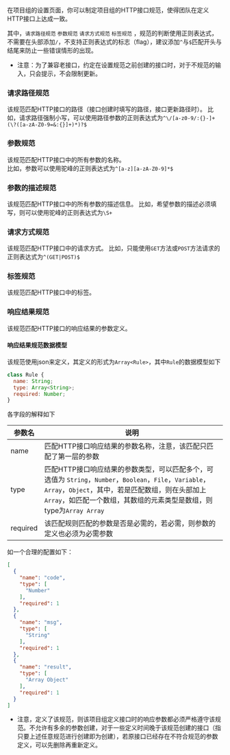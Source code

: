在项目组的设置页面，你可以制定项目组的HTTP接口规范，使得团队在定义HTTP接口上达成一致。

其中，`请求路径规范` `参数规范` `请求方式规范` `标签规范` ，规范的判断使用正则表达式，不需要在头部添加`/`，不支持正则表达式的标志（flag），建议添加`^`与`$`匹配开头与结尾来防止一些错误情形的出现。

* 注意：为了兼容老接口，约定在设置规范之前创建的接口时，对于不规范的输入，只会提示，不会限制更新。

### 请求路径规范
该规范匹配HTTP接口的路径（接口创建时填写的路径，接口更新路径时）。
比如，请求路径强制小写，可以使用路径参数的正则表达式为`^\/[a-z0-9/:{}-]+(\?([a-zA-Z0-9=&:{}]+)*)?$`

### 参数规范
该规范匹配HTTP接口中的所有参数的名称。  
比如，参数可以使用驼峰的正则表达式为`^[a-z][a-zA-Z0-9]*$`

### 参数的描述规范
该规范匹配HTTP接口中的所有参数的描述信息。
比如，希望参数的描述必须填写，则可以使用驼峰的正则表达式为`\S+`

### 请求方式规范
该规范匹配HTTP接口中的请求方式。
比如，只能使用`GET`方法或`POST`方法请求的正则表达式为`^(GET|POST)$`

### 标签规范
该规范匹配HTTP接口中的标签。

### 响应结果规范
该规范匹配HTTP接口的响应结果的参数定义。

#### 响应结果规范数据模型
该规范使用json来定义，其定义的形式为`Array<Rule>`，其中`Rule`的数据模型如下

```js
class Rule {
  name: String;
  type: Array<String>;
  required: Number;
}
```

各字段的解释如下  

| 参数名 | 说明 |
| ----- | ---- |
| name | 匹配HTTP接口响应结果的参数名称，注意，该匹配只匹配了第一层的参数 |
| type | 匹配HTTP接口响应结果的参数类型，可以匹配多个，可选值为 `String`，`Number`，`Boolean`，`File`，`Variable`，`Array`，`Object`，其中，若是匹配数组，则在头部加上`Array`，如匹配一个数组，其数组的元素类型是数组，则type为`Array Array` |
| required | 该匹配规则匹配的参数是否是必需的，若必需，则参数的定义也必须为必需参数 |

如一个合理的配置如下：

```json
[
  {
    "name": "code",
    "type": [
      "Number"
    ],
    "required": 1
  },
  {
    "name": "msg",
    "type": [
      "String"
    ],
    "required": 1
  },
  {
    "name": "result",
    "type": [
      "Array Object"
    ],
    "required": 1
  }
]
```

* 注意，定义了该规范，则该项目组定义接口时的响应参数都必须严格遵守该规范。不允许有多余的参数创建，对于一些定义时间晚于该规范创建的接口（指只要上述任意规范进行创建即为创建），若原接口已经存在不符合规范的参数定义，可以先删除再重新定义。
